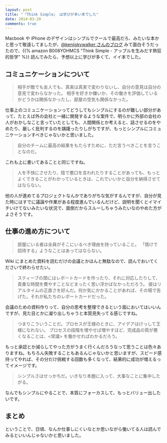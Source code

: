 ```yaml
---
layout: post
title: "『Think Simple』 は学びが多い本でした"
date: 2014-03-29
comments: true
---
```


Macbook や iPhone のデザインはシンプルでクールで最高だろ、みたいな本かと思って敬遠してましたが、[@kenjiskywalker さんのブログ](http://blog.kenjiskywalker.org/blog/2013/11/16/think-simple/) みて面白そうだったので、{{% amazon B008YOHMCS  "Think Simple - アップルを生みだす熱狂的哲学" %}} 読んでみたら、予想以上に学びが多くて、イイ本でした。

<!--more-->

## コミュニケーションについて

> 相手が敵でも友人でも、真実は真実で変わりないし、自分の意見は自分の意見で変わらなかった。
> 相手を好きか嫌いか、その働きを評価しているかどうかは関係なかったし、部屋の空気も関係なかった。

仕事上のコミュニケーションってどうしてもシンプルにするのが難しい部分があって、たとえば外の会社と一緒に開発するような案件で、明らかに外部の会社の人がおかしなこと言っていたとしても、人間関係とか考えると、話させるのをやめたり、厳しく批判するのを躊躇ったりしがちですが、もっとシンプルにコミュニケーションすべきじゃないかと思いました。

> 自分のチームに最高の結果をもたらすために、ただ言うべきことを言うことなのだ。

これも上に書いてあることと同じですね。

> 人を不快にさせたり、陰で悪口を言われたりすることがあっても、もっとよくできることがわかっているときは、これでいいかと自分を納得させてはならない。

他の人が進めてるプロジェクトなんかでありがちな気がするんですが、自分が見た時にはすでに議論や作業がある程度進んでいるんだけど、説明を聞くとイマイチいけてないみたいな状況で、面倒だからスルーしちゃうみたいなのやめた方がよさそうです。

## 仕事の進め方について

> 部屋にいる者は全員がそこにいるべき理由を持っていること。
>「情けで招待する」ようなことはあってはならない。

Wiki にまとめた資料を読むだけの会議とかほんと無駄なので、読んでおいてくださいで終わらせたい。

> スティーブの頭にはレポートカードを作ったり、それに対応したりして、貴重な時間を費やすことなどまったく思い浮かばなかっただろう。
> 彼はリアルタイムの正直さを好んだ。何か気にかかることがあれば、その場で告げた。それが私たちのレポートカードだった。

会議のための資料作りって、自分の思考を整理できるという面においてはいいんですが、見た目とかに凝り出しちゃうと本質見失ってる感じですね。

> つまりこういうことだ。プロセスが王様のときに、アイデアはけっして王様になれない。
> プロセスの段階を増やせば増やすほど、完成品の質が悪くなることは、<常識> を働かせればわかるだろう。

もっと承認とか減らしてやった方がうまく行くんだろうなって思うことは色々ありますね。もちろん失敗することもあるんじゃないかと思いますが、スピード感持ってやれば、その分だけ挑戦する回数も多くなって、結果的に成功が増えるってイメージです。

> シンプルさはせっかちだ。いきなり本題に入って、大事なことに集中したがる。

なんでもシンプルにやることで、本質にフォーカスして、もっとバリュー出したいです。

## まとめ

ということで、日頃、なんか仕事しにくいなとか思いながら働いてる人は読んでみるといいんじゃないかと思いました。
